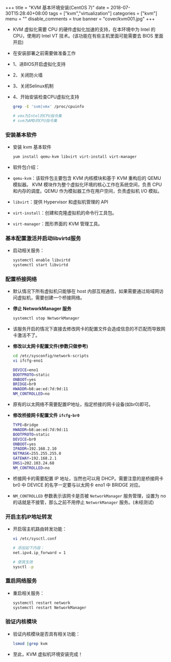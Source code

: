 +++
title = "KVM 基本环境安装(CentOS 7)"
date = 2018-07-30T15:28:40+08:00
tags = ["kvm","virtualization"]
categories = ["kvm"]
menu = ""
disable_comments = true
banner = "cover/kvm001.jpg"
+++

- KVM 虚拟化需要 CPU 的硬件虚拟化加速的支持，在本环境中为 Intel 的 CPU，使用的 Intel VT 技术。(该功能在有些主机里面可能需要去 BIOS 里面开启)

- 在安装部署之前需要做准备工作
- 1、进BIOS开启虚拟化支持
- 2、关闭防火墙
- 3、关闭Selinux机制
- 4、开始安装检查CPU虚拟化支持
  
  ```bash
  grep -E 'svm|vmx' /proc/cpuinfo

  # vmx为Intel的CPU指令集
  # svm为AMD的CPU指令集
  ```

### 安装基本软件
- 安装 kvm 基本软件
  
  ```bash
  yum install qemu-kvm libvirt virt-install virt-manager
  ```

- 软件包介绍：
- `qemu-kvm`：该软件包主要包含 KVM 内核模块和基于 KVM 重构后的 QEMU 模拟器。 KVM 模块作为整个虚拟化环境的核心工作在系统空间，负责 CPU 和内存的调度。QEMU 作为模拟器工作在用户空间，负责虚拟机 I/O 模拟。
- `libvirt`：提供 Hypervisor 和虚拟机管理的 API
- `virt-install`：创建和克隆虚拟机的命令行工具包。
- `virt-manager`：图形界面的 KVM 管理工具。

### 基本配置激活并启动libvirtd服务
- 启动相关服务：
  
  ```bash
  systemctl enable libvirtd
  systemctl start libvirtd
  ```

### 配置桥接网络
- 默认情况下所有虚拟机只能够在 host 内部互相通信，如果需要通过局域网访问虚拟机，需要创建一个桥接网络。

- **停止 NetworkManager 服务**
  
  ```bash
  systemctl stop NetworkManager
  ```
- 该服务开启的情况下直接去修改网卡的配置文件会造成信息的不匹配而导致网卡激活不了。

- **修改以太网卡配置文件(参数只做参考)**
  
  ```bash
  cd /etc/sysconfig/network-scripts
  vi ifcfg-eno1
  ```

  ```bash
  DEVICE=eno1
  BOOTPROTO=static
  ONBOOT=yes
  BRIDGE=br0
  HWADDR=b8:ae:ed:7d:9d:11
  NM_CONTROLLED=no
  ```
- 原有的以太网络不需要配置IP地址，指定桥接的网卡设备(如br0)即可。

- **修改桥接网卡配置文件 `ifcfg-br0`**
  
  ```bash
  TYPE=Bridge
  HWADDR=b8:ae:ed:7d:9d:11
  BOOTPROTO=static
  DEVICE=br0
  ONBOOT=yes
  IPADDR=192.168.2.10
  NETMASK=255.255.255.0
  GATEWAY=192.168.2.1
  DNS1=202.103.24.68
  NM_CONTROLLED=no
  ```
- 桥接网卡的需要配置 IP 地址，当然也可以用 DHCP。需要注意的是桥接网卡 br0 中 DEVICE 的名字一定要与以太网卡 eno1 中 BRIDGE 对应。
- `NM_CONTROLLED` 参数表示该网卡是否被 `NetworkManager` 服务管理，设置为 no 的话就是不接管，那么之前不用停止 `NetworkManager` 服务。(未经测试)

### 开启主机IP地址转发
- 开启宿主机路由转发功能：
  
  ```bash
  vi /etc/sysctl.conf

  # 添加如下内容：
  net.ipv4.ip_forward = 1
  
  # 使其生效
  sysctl -p
  ```

### 重启网络服务
- 重启相关服务：
  
  ```bash
  systemctl restart network
  systemctl restart NetworkManager
  ```

### 验证内核模块
- 验证内核模块是否具有相关功能：
  ```bash
  lsmod |grep kvm
  ```

- 至此，KVM 虚拟机环境安装完成！
